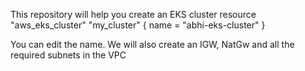 This repository will help you create an EKS cluster 
resource "aws_eks_cluster" "my_cluster" {
  name     = "abhi-eks-cluster"
}

You can edit the name. We will also create an IGW, NatGw and all the required subnets in the VPC

